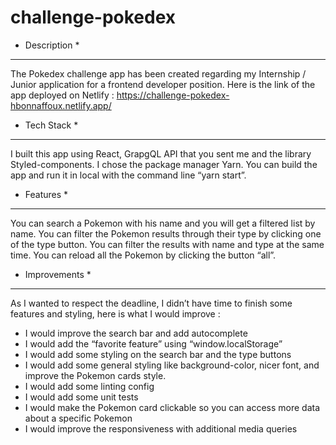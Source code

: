 # challenge-pokedex



* Description *
-------------------

The Pokedex challenge app has been created regarding my Internship / Junior application for a frontend developer position.
Here is the link of the app deployed on Netlify : https://challenge-pokedex-hbonnaffoux.netlify.app/

* Tech Stack *
-------------------

I built this app using React, GrapgQL API that you sent me and the library Styled-components. 
I chose the package manager Yarn. You can build the app and run it in local with the command line “yarn start”.

* Features *
-------------------

You can search a Pokemon with his name and you will get a filtered list by name.
You can filter the Pokemon results through their type by clicking one of the type button.
You can filter the results with name and type at the same time.
You can reload all the Pokemon by clicking the button “all”.

* Improvements * 
-------------------

As I wanted to respect the deadline, I didn’t have time to finish some features and styling, here is what I would improve : 
- I would improve the search bar and add autocomplete 
- I would add the “favorite feature” using “window.localStorage”
- I would add some styling on the search bar and the type buttons
- I would add some general styling like background-color, nicer font, and improve the Pokemon cards style. 
- I would add some linting config
- I would add some unit tests
- I would make the Pokemon card clickable so you can access more data about a specific Pokemon
- I would improve the responsiveness with additional media queries
